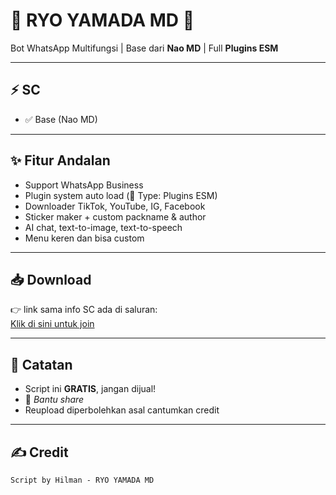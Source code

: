 # 🌸 RYO YAMADA MD 🌸
Bot WhatsApp Multifungsi | Base dari **Nao MD** | Full **Plugins ESM**  

---

## ⚡ SC 
- ✅ Base (Nao MD)  

---

## ✨ Fitur Andalan
- Support WhatsApp Business  
- Plugin system auto load (📌 Type: Plugins ESM)  
- Downloader TikTok, YouTube, IG, Facebook  
- Sticker maker + custom packname & author  
- AI chat, text-to-image, text-to-speech   
- Menu keren dan bisa custom  

---

## 📥 Download
👉 link sama info SC ada di saluran:  
[Klik di sini untuk join](https://whatsapp.com/channel/0029VbAYjQgKrWQulDTYcg2K)

---

## 📌 Catatan
- Script ini **GRATIS**, jangan dijual!  
- 🤝 *Bantu share*
- Reupload diperbolehkan asal cantumkan credit  

---

## ✍️ Credit
`Script by Hilman - RYO YAMADA MD`